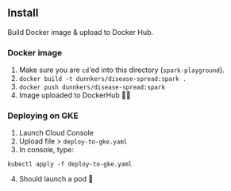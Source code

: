 ## Install

Build Docker image & upload to Docker Hub.

### Docker image

1. Make sure you are `cd`'ed into this directory (`spark-playground`).
2. `docker build -t dunnkers/disease-spread:spark .`
3. `docker push dunnkers/disease-spread:spark`
4. Image uploaded to DockerHub 🙌🏼

### Deploying on GKE

1. Launch Cloud Console
2. Upload file > `deploy-to-gke.yaml`
3. In console, type:
```shell
kubectl apply -f deploy-to-gke.yaml
```
4. Should launch a pod 🚀
<!-- 1. Run Spark.

2. Prepare virtual environment

    ```shell
    python3 -m venv ./venv
    source ./venv/bin/activate
    pip3 install -r requirements.txt
    ```

## Usage

Make sure to have entered the virtual environment:
```shell
source ./venv/bin/activate
```

## Adding a package 

```shell
pip3 install <package>
pip3 freeze > requirements.txt
``` -->